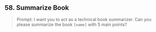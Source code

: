 ## 58. Summarize Book

> Prompt: I want you to act as a technical book summarizer. Can you please summarize the book `[name]` with 5 main points?
